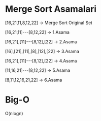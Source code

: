# Merge Sort Asamalari

[16,21,11,8,12,22] -> Merge Sort Original Set

[16,21,11]---[8,12,22] -> 1.Asama

[16,21],[11]---[8,12],[22] -> 2.Asama

[16],[21],[11],[8],[12],[22] -> 3.Asama

[16,21],[11]---[8,12],[22] -> 4.Asama

[11,16,21]---[8,12,22] -> 5.Asama

[8,11,12,16,21,22] -> 6.Asama

# Big-O

O(nlogn)
